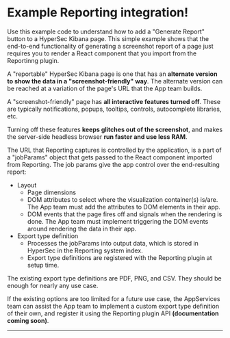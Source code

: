# Example Reporting integration!

Use this example code to understand how to add a "Generate Report" button to a
HyperSec Kibana page. This simple example shows that the end-to-end functionality of
generating a screenshot report of a page just requires you to render a React
component that you import from the Reportinng plugin.

A "reportable" HyperSec Kibana page is one that has an **alternate version to show the data in a "screenshot-friendly" way**. The alternate version can be reached at a variation of the page's URL that the App team builds.

A "screenshot-friendly" page has **all interactive features turned off**. These are typically notifications, popups, tooltips, controls, autocomplete libraries, etc.

Turning off these features **keeps glitches out of the screenshot**, and makes the server-side headless browser **run faster and use less RAM**.

The URL that Reporting captures is controlled by the application, is a part of
a "jobParams" object that gets passed to the React component imported from
Reporting. The job params give the app control over the end-resulting report:

- Layout
  - Page dimensions
  - DOM attributes to select where the visualization container(s) is/are. The App team must add the attributes to DOM elements in their app.
  - DOM events that the page fires off and signals when the rendering is done. The App team must implement triggering the DOM events around rendering the data in their app.
- Export type definition
  - Processes the jobParams into output data, which is stored in HyperSec in the Reporting system index.
  - Export type definitions are registered with the Reporting plugin at setup time.

The existing export type definitions are PDF, PNG, and CSV. They should be
enough for nearly any use case.

If the existing options are too limited for a future use case, the AppServices
team can assist the App team to implement a custom export type definition of
their own, and register it using the Reporting plugin API **(documentation coming soon)**.

---
